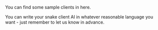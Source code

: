 You can find some sample clients in here.

You can write your snake client AI in whatever reasonable language you want - just remember to let us know in advance.
